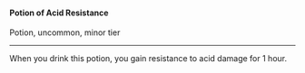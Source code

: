 #### Potion of Acid Resistance

Potion, uncommon, minor tier

---

When you drink this potion, you gain resistance to acid damage for 1 hour.